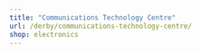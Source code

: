 ```yaml
---
title: "Communications Technology Centre"
url: /derby/communications-technology-centre/
shop: electronics
---
```

